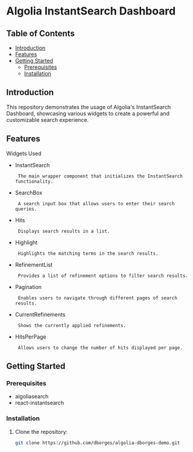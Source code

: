 # Algolia InstantSearch Dashboard


## Table of Contents

- [Introduction](#introduction)
- [Features](#features)
- [Getting Started](#getting-started)
  - [Prerequisites](#prerequisites)
  - [Installation](#installation)

## Introduction

This repository demonstrates the usage of Algolia's InstantSearch Dashboard, showcasing various widgets to create a powerful and customizable search experience.


## Features

Widgets Used

 - InstantSearch

        The main wrapper component that initializes the InstantSearch functionality.

 - SearchBox

        A search input box that allows users to enter their search queries.

 - Hits

        Displays search results in a list.

 - Highlight

        Highlights the matching terms in the search results.

 - RefinementList

        Provides a list of refinement options to filter search results.

 - Pagination

        Enables users to navigate through different pages of search results.

 - CurrentRefinements

        Shows the currently applied refinements.

 - HitsPerPage

        Allows users to change the number of hits displayed per page.

## Getting Started

### Prerequisites

- algoliasearch
- react-instantsearch

### Installation


1. Clone the repository:

   ```bash
   git clone https://github.com/dborges/algolia-dborges-demo.git
